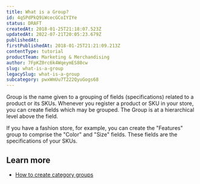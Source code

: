 ```yaml
---
title: What is a Group?
id: 4qSPdPkQ9iWcecGCoIYIYe
status: DRAFT
createdAt: 2018-01-25T21:18:07.523Z
updatedAt: 2022-07-21T20:05:23.679Z
publishedAt: 
firstPublishedAt: 2018-01-25T21:21:09.213Z
contentType: tutorial
productTeam: Marketing & Merchandising
author: 7FpKZ0rc6k4WqeymES80cw
slug: what-is-a-group
legacySlug: what-is-a-group
subcategory: pwxWmUu7T222QyuGogs68
---
```


Group is the name given to a grouping of fields (specifications) related to a product or its SKUs. Whenever you register a product or SKU in your store, you can create fields
which may be grouped. The Group is at a hierarchical level above the field.

If you have a fashion store, for example, you can create the "Features" group to comprise the "Color" and "Size" fields. These fields are the specifications of your SKUs.

## Learn more

- [How to create category groups](https://help.vtex.com/en/tutorial/creating-category-groups--tutorials_246)
